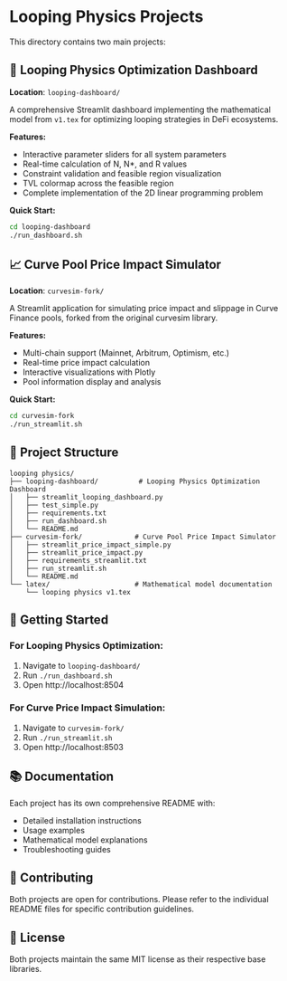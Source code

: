 # Looping Physics Projects

This directory contains two main projects:

## 🔄 Looping Physics Optimization Dashboard
**Location**: `looping-dashboard/`

A comprehensive Streamlit dashboard implementing the mathematical model from `v1.tex` for optimizing looping strategies in DeFi ecosystems.

**Features:**
- Interactive parameter sliders for all system parameters
- Real-time calculation of N, N*, and R values
- Constraint validation and feasible region visualization
- TVL colormap across the feasible region
- Complete implementation of the 2D linear programming problem

**Quick Start:**
```bash
cd looping-dashboard
./run_dashboard.sh
```

## 📈 Curve Pool Price Impact Simulator
**Location**: `curvesim-fork/`

A Streamlit application for simulating price impact and slippage in Curve Finance pools, forked from the original curvesim library.

**Features:**
- Multi-chain support (Mainnet, Arbitrum, Optimism, etc.)
- Real-time price impact calculation
- Interactive visualizations with Plotly
- Pool information display and analysis

**Quick Start:**
```bash
cd curvesim-fork
./run_streamlit.sh
```

## 📁 Project Structure

```
looping physics/
├── looping-dashboard/          # Looping Physics Optimization Dashboard
│   ├── streamlit_looping_dashboard.py
│   ├── test_simple.py
│   ├── requirements.txt
│   ├── run_dashboard.sh
│   └── README.md
├── curvesim-fork/             # Curve Pool Price Impact Simulator
│   ├── streamlit_price_impact_simple.py
│   ├── streamlit_price_impact.py
│   ├── requirements_streamlit.txt
│   ├── run_streamlit.sh
│   └── README.md
└── latex/                     # Mathematical model documentation
    └── looping physics v1.tex
```

## 🚀 Getting Started

### For Looping Physics Optimization:
1. Navigate to `looping-dashboard/`
2. Run `./run_dashboard.sh`
3. Open http://localhost:8504

### For Curve Price Impact Simulation:
1. Navigate to `curvesim-fork/`
2. Run `./run_streamlit.sh`
3. Open http://localhost:8503

## 📚 Documentation

Each project has its own comprehensive README with:
- Detailed installation instructions
- Usage examples
- Mathematical model explanations
- Troubleshooting guides

## 🤝 Contributing

Both projects are open for contributions. Please refer to the individual README files for specific contribution guidelines.

## 📄 License

Both projects maintain the same MIT license as their respective base libraries.